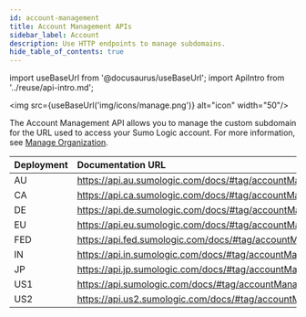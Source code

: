 ```yaml
---
id: account-management
title: Account Management APIs
sidebar_label: Account
description: Use HTTP endpoints to manage subdomains.
hide_table_of_contents: true
---
```


import useBaseUrl from '@docusaurus/useBaseUrl';
import ApiIntro from '../reuse/api-intro.md';

<img src={useBaseUrl('img/icons/manage.png')} alt="icon" width="50"/>

The Account Management API allows you to manage the custom subdomain for the URL used to access your Sumo Logic account. For more information, see [Manage Organization](/docs/manage/manage-subscription/manage-org-settings#change-account-subdomain).

<ApiIntro/>

| Deployment | Documentation URL                                         |
|:------------|:-----------------------------------------------------------|
| AU         | https://api.au.sumologic.com/docs/#tag/accountManagement  |
| CA         | https://api.ca.sumologic.com/docs/#tag/accountManagement  |
| DE         | https://api.de.sumologic.com/docs/#tag/accountManagement  |
| EU         | https://api.eu.sumologic.com/docs/#tag/accountManagement  |
| FED        | https://api.fed.sumologic.com/docs/#tag/accountManagement |
| IN         | https://api.in.sumologic.com/docs/#tag/accountManagement  |
| JP         | https://api.jp.sumologic.com/docs/#tag/accountManagement  |
| US1        | https://api.sumologic.com/docs/#tag/accountManagement     |
| US2        | https://api.us2.sumologic.com/docs/#tag/accountManagement |
